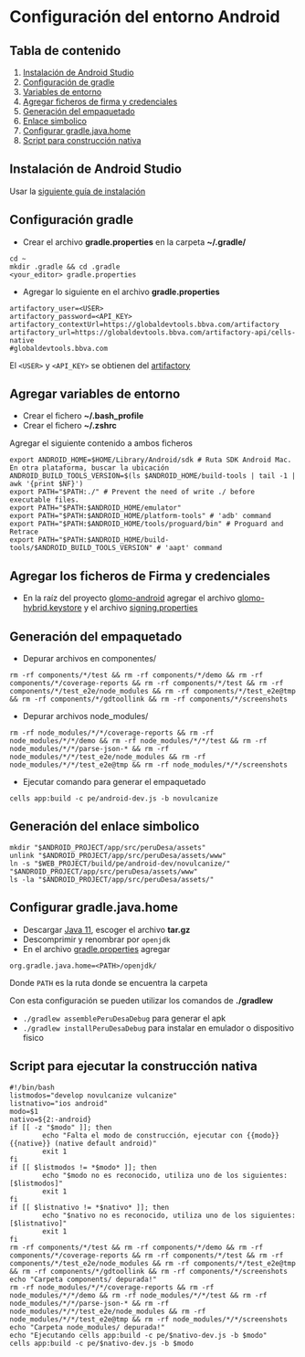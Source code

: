 # Configuración del entorno Android

## Tabla de contenido 

1. [Instalación de Android Studio](#instalación-de-android-studio)
2. [Configuración de gradle](#configuración-gradle)
3. [Variables de entorno](#agregar-variables-de-entorno)
4. [Agregar ficheros de firma y credenciales](#agregar-los-ficheros-de-firma-y-credenciales)
5. [Generación del empaquetado](#generación-del-empaquetado)
6. [Enlace simbolico](#generación-del-enlace-simbolico)
7. [Configurar gradle.java.home](#configurar-gradlejavahome)
8. [Script para construcción nativa](#script-para-ejecutar-la-construcción-nativa)

## Instalación de Android Studio 

Usar la [siguiente guía de instalación](https://medium.com/@gracenikole/c%C3%B3mo-instalar-el-ide-android-studio-en-linux-ubuntu-4f0eb5a80f18)

## Configuración gradle

* Crear el archivo **gradle.properties** en la carpeta **~/.gradle/**

```
cd ~
mkdir .gradle && cd .gradle
<your_editor> gradle.properties
```

* Agregar lo siguiente en el archivo **gradle.properties**

```
artifactory_user=<USER>
artifactory_password=<API_KEY>
artifactory_contextUrl=https://globaldevtools.bbva.com/artifactory
artifactory_url=https://globaldevtools.bbva.com/artifactory-api/cells-native
#globaldevtools.bbva.com
```

El `<USER>` y `<API_KEY>` se obtienen del [artifactory](https://globaldevtools.bbva.com/artifactory/webapp/#/profile) 

## Agregar variables de entorno

* Crear el fichero **~/.bash_profile**
* Crear el fichero **~/.zshrc**

Agregar el siguiente contenido a ambos ficheros

```
export ANDROID_HOME=$HOME/Library/Android/sdk # Ruta SDK Android Mac. En otra plataforma, buscar la ubicación
ANDROID_BUILD_TOOLS_VERSION=$(ls $ANDROID_HOME/build-tools | tail -1 | awk '{print $NF}')
export PATH="$PATH:./" # Prevent the need of write ./ before executable files.
export PATH="$PATH:$ANDROID_HOME/emulator"
export PATH="$PATH:$ANDROID_HOME/platform-tools" # 'adb' command
export PATH="$PATH:$ANDROID_HOME/tools/proguard/bin" # Proguard and Retrace
export PATH="$PATH:$ANDROID_HOME/build-tools/$ANDROID_BUILD_TOOLS_VERSION" # 'aapt' command
```

## Agregar los ficheros de Firma y credenciales

* En la raíz del proyecto [glomo-android](https://globaldevtools.bbva.com/bitbucket/projects/GLOMO/repos/glomo-android/browse) agregar el archivo [glomo-hybrid.keystore](https://drive.google.com/file/d/1VBirK6Yr17RQuHzHxQdutHMhLa6bRq1U/view) y el archivo [signing.properties](https://drive.google.com/file/d/1bwXpsvCedZT-AKHQSSWrfVD9v9ZcW2S6/view)



## Generación del empaquetado

* Depurar archivos en componentes/

```
rm -rf components/*/test && rm -rf components/*/demo && rm -rf components/*/coverage-reports && rm -rf components/*/test && rm -rf components/*/test_e2e/node_modules && rm -rf components/*/test_e2e@tmp && rm -rf components/*/gdtoollink && rm -rf components/*/screenshots
```

* Depurar archivos node_modules/

```
rm -rf node_modules/*/*/coverage-reports && rm -rf node_modules/*/*/demo && rm -rf node_modules/*/*/test && rm -rf node_modules/*/*/parse-json-* && rm -rf node_modules/*/*/test_e2e/node_modules && rm -rf node_modules/*/*/test_e2e@tmp && rm -rf node_modules/*/*/screenshots
```

* Ejecutar comando para generar el empaquetado 

```
cells app:build -c pe/android-dev.js -b novulcanize
```

## Generación del enlace simbolico

```
mkdir "$ANDROID_PROJECT/app/src/peruDesa/assets"
unlink "$ANDROID_PROJECT/app/src/peruDesa/assets/www"
ln -s "$WEB_PROJECT/build/pe/android-dev/novulcanize/" "$ANDROID_PROJECT/app/src/peruDesa/assets/www"
ls -la "$ANDROID_PROJECT/app/src/peruDesa/assets/"
```

## Configurar gradle.java.home

* Descargar [Java 11](https://www.openlogic.com/openjdk-downloads?field_java_parent_version_target_id=406&field_operating_system_target_id=All&field_architecture_target_id=All&field_java_package_target_id=All), escoger el archivo **tar.gz**
* Descomprimir y renombrar por `openjdk`
* En el archivo [gradle.properties](#configuración-gradle) agregar 
```
org.gradle.java.home=<PATH>/openjdk/
```
Donde `PATH` es la ruta donde se encuentra la carpeta

Con esta configuración se pueden utilizar los comandos de **./gradlew**

* `./gradlew assemblePeruDesaDebug` para generar el apk
* `./gradlew installPeruDesaDebug` para instalar en emulador o dispositivo fisico

## Script para ejecutar la construcción nativa

```
#!/bin/bash
listmodos="develop novulcanize vulcanize"
listnativo="ios android"
modo=$1
nativo=${2:-android}
if [[ -z "$modo" ]]; then
        echo "Falta el modo de construcción, ejecutar con {{modo}} {{native}} (native default android)"
        exit 1
fi
if [[ $listmodos != *$modo* ]]; then
        echo "$modo no es reconocido, utiliza uno de los siguientes: [$listmodos]"
        exit 1
fi
if [[ $listnativo != *$nativo* ]]; then
        echo "$nativo no es reconocido, utiliza uno de los siguientes: [$listnativo]"
        exit 1
fi
rm -rf components/*/test && rm -rf components/*/demo && rm -rf components/*/coverage-reports && rm -rf components/*/test && rm -rf components/*/test_e2e/node_modules && rm -rf components/*/test_e2e@tmp && rm -rf components/*/gdtoollink && rm -rf components/*/screenshots
echo "Carpeta components/ depurada!"
rm -rf node_modules/*/*/coverage-reports && rm -rf node_modules/*/*/demo && rm -rf node_modules/*/*/test && rm -rf node_modules/*/*/parse-json-* && rm -rf node_modules/*/*/test_e2e/node_modules && rm -rf node_modules/*/*/test_e2e@tmp && rm -rf node_modules/*/*/screenshots
echo "Carpeta node_modules/ depurada!"
echo "Ejecutando cells app:build -c pe/$nativo-dev.js -b $modo"
cells app:build -c pe/$nativo-dev.js -b $modo
```

